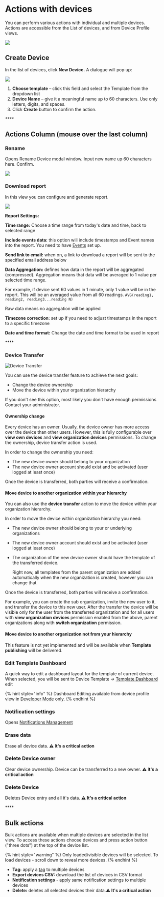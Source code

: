 # Actions with devices

You can perform various actions with individual and multiple devices. Actions are accessible from the List of devices, and from Device Profile views.

![](https://user-images.githubusercontent.com/72824404/120639525-1ad2aa00-c47a-11eb-9733-10677e6fd766.png)

## Create Device

In the list of devices, click **New Device.** A dialogue will pop up:

![](https://user-images.githubusercontent.com/72824404/120639196-c5969880-c479-11eb-849f-6bc5e298e2a6.png)

1. **Choose template** – click this field and select the Template from the dropdown list
2. **Device Name** – give it a meaningful name up to 60 characters. Use only letters, digits, and spaces.
3. Click **Create** button to confirm the action.

_\*\*\*\*_

## Actions Column (mouse over the last column)

### Rename

Opens Rename Device modal window. Input new name up 60 characters here. Confirm.

![](https://user-images.githubusercontent.com/72824404/120640485-37231680-c47b-11eb-86d4-9336d8b047e9.png)

### Download report

In this view you can configure and generate report.

![](https://user-images.githubusercontent.com/72824404/120641024-cf210000-c47b-11eb-941e-dd8ac0254485.png)

**Report Settings:**

**Time range:** Choose a time range from today's date and time, back to selected range

**Include events data:** this option will include timestamps and Event names into the report. You need to have [Events](../../getting-started/events-tutorial.md) set up.

**Send link to email:** when on, a link to download a report will be sent to the specified email address below

**Data Aggregation:** defines how data in the report will be aggregated (compressed). Aggregation means that data will be averaged to 1 value per selected time range.

For example, if device sent 60 values in 1 minute, only 1 value will be in the report. This will be an averaged value from all 60 readings. `AVG(reading1, reading2, reading3...reading N)`

Raw data means no aggregation will be applied

**Timezone correction:** set up if you need to adjust timestamps in the report to a specific timezone

**Date and time format:** Change the date and time format to be used in report

\*\*\*\*

### Device Transfer

![Device Transfer](https://user-images.githubusercontent.com/72824404/120641371-3343c400-c47c-11eb-8a5d-a66ec4290d30.png)

You can use the device transfer feature to achieve the next goals:

* Change the device ownership
* Move the device within your organization hierarchy

If you don't see this option, most likely you don't have enough permissions. Contact your administrator.

#### Ownership change

Every device has an owner. Usually, the device owner has more access over the device than other users. However, this is fully configurable over **view own devices** and **view organization devices** permissions. To change the ownership, device transfer action is used.

In order to change the ownership you need:

* The new device owner should belong to your organization
* The new device owner account should exist and be activated (user logged at least once)

Once the device is transferred, both parties will receive a confirmation.

#### Move device to another organization within your hierarchy

You can also use the **device transfer** action to move the device within your organization hierarchy.

In order to move the device within organization hierarchy you need:

* The new device owner should belong to your or underlying organizations
* The new device owner account should exist and be activated (user logged at least once)
*   The organization of the new device owner should have the template of the transferred device.

    Right now, all templates from the parent organization are added automatically when the new organization is created, however you can change that

Once the device is transferred, both parties will receive a confirmation.

For example, you can create the sub organization, invite the new user to it, and transfer the device to this new user. After the transfer the device will be visible only for the user from the transferred organization and for all users with **view organization devices** permission enabled from the above, parent organizations along with **switch organization** permission.

#### Move device to another organization not from your hierarchy

This feature is not yet implemented and will be available when **Template publishing** will be delivered.

### Edit Template Dashboard

A quick way to edit a dashboard layout for the template of current device. When selected, you will be sent to Device Template -> [Template Dashboard](../templates/dashboard/) edit

{% hint style="info" %}
Dashboard Editing available from device profile view in [Developer Mode](../../getting-started/developer-mode.md) only.
{% endhint %}

### Notification settings

Opens [Notifications Management](../../getting-started/notification-management.md)

### Erase data

Erase all device data. **⚠️ It's a critical action**

### Delete Device owner

Clear device ownership. Device can be transferred to a new owner. **⚠️ It's a critical action**

### Delete Device

Deletes Device entry and all it's data. **⚠️ It's a critical action**

\*\*\*\*

## Bulk actions

Bulk actions are available when multiple devices are selected in the list view. To access these actions choose devices and press action button ("three dots") at the top of the device list.

{% hint style="warning" %}
Only loaded/visible devices will be selected. To load devices - scroll down to reveal more devices.
{% endhint %}

* **Tag:** apply a [tag](../settings/organization-settings/tags.md) to multiple devices
* **Export devices CSV:** download the list of devices in CSV format&#x20;
* **Notification settings** - apply same notification settings to multiple devices
* **Delete:** deletes all selected devices their data.**⚠️ It's a critical action**
